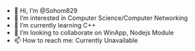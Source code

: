 - 👋 Hi, I’m @Sohom829
- 👀 I’m interested in Computer Science/Computer Networking
- 🌱 I’m currently learning C++
- 💞️ I’m looking to collaborate on WinApp, Nodejs Module
- 📫 How to reach me: Currently Unavailable

<!---
Sohom829/Sohom829 is a ✨ special ✨ repository because its `README.md` (this file) appears on your GitHub profile.
You can click the Preview link to take a look at your changes.
--->
